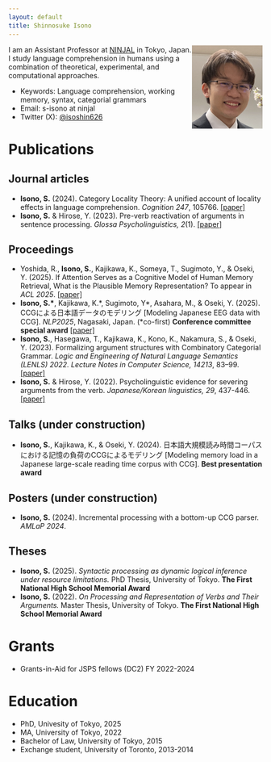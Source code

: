 ```yaml
---
layout: default
title: Shinnosuke Isono
---
```


<img src="face.png" style="float:right; margin=5px;" width="140px" height="165px">

I am an Assistant Professor at [NINJAL](https://www.ninjal.ac.jp/) in Tokyo, Japan. I study language comprehension in humans using a combination of theoretical, experimental, and computational approaches.

- Keywords: Language comprehension, working memory, syntax, categorial grammars
- Email: s-isono at ninjal
- Twitter (X): [@isoshin626](https://x.com/isoshin626)

# Publications
## Journal articles
- **Isono, S.** (2024). Category Locality Theory: A unified account of locality effects in language comprehension. _Cognition 247_, 105766. [\[paper\]](https://doi.org/10.1016/j.cognition.2024.105766)
- **Isono, S.** & Hirose, Y. (2023). Pre-verb reactivation of arguments in sentence processing. _Glossa Psycholinguistics, 2_(1). [\[paper\]](https://doi.org/10.5070/G6011180)

## Proceedings
- Yoshida, R., **Isono, S.**, Kajikawa, K., Someya, T., Sugimoto, Y., & Oseki, Y. (2025). If Attention Serves as a Cognitive Model of Human Memory Retrieval, What is the Plausible Memory Representation? To appear in _ACL 2025_. [\[paper\]](https://arxiv.org/abs/2502.11469)
- **Isono, S.\***, Kajikawa, K.\*, Sugimoto, Y\*, Asahara, M., & Oseki, Y. (2025). CCGによる日本語データのモデリング \[Modeling Japanese EEG data with CCG\]. _NLP2025_, Nagasaki, Japan. (*co-first) **Conference committee special award** [\[paper\]](https://www.anlp.jp/proceedings/annual_meeting/2025/pdf_dir/E10-2.pdf)
- **Isono, S.**, Hasegawa, T., Kajikawa, K., Kono, K., Nakamura, S., & Oseki, Y. (2023). Formalizing argument structures with Combinatory Categorial Grammar. _Logic and Engineering of Natural Language Semantics (LENLS) 2022. Lecture Notes in Computer Science, 14213_, 83–99. [\[paper\]](https://doi.org/10.1007/978-3-031-43977-3_6)
- **Isono, S.** & Hirose, Y. (2022). Psycholinguistic evidence for severing arguments from the verb. _Japanese/Korean linguistics, 29_, 437-446. [\[paper\]](https://web.stanford.edu/group/cslipublications/cslipublications/site/JKONLINE/29/CH31.pdf)

## Talks (under construction)
- **Isono, S.**, Kajikawa, K., & Oseki, Y. (2024). 日本語大規模読み時間コーパスにおける記憶の負荷のCCGによるモデリング \[Modeling memory load in a Japanese large-scale reading time corpus with CCG\]. **Best presentation award**

## Posters (under construction)
- **Isono, S.** (2024). Incremental processing with a bottom-up CCG parser. _AMLaP 2024_.

## Theses
- **Isono, S.** (2025). _Syntactic processing as dynamic logical inference under resource limitations._ PhD Thesis, University of Tokyo. **The First National High School Memorial Award**
- **Isono, S.** (2022). _On Processing and Representation of Verbs and Their Arguments._ Master Thesis, University of Tokyo. **The First National High School Memorial Award**

# Grants
- Grants-in-Aid for JSPS fellows (DC2) FY 2022-2024

# Education
- PhD, Univesity of Tokyo, 2025
- MA, University of Tokyo, 2022
- Bachelor of Law, University of Tokyo, 2015
- Exchange student, University of Toronto, 2013-2014
